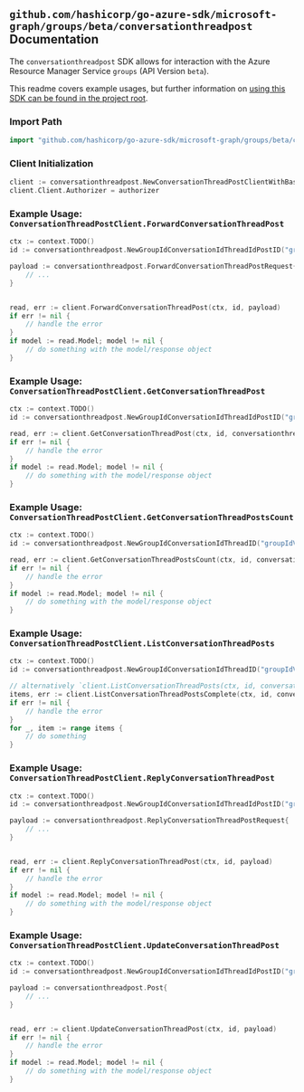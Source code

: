 
## `github.com/hashicorp/go-azure-sdk/microsoft-graph/groups/beta/conversationthreadpost` Documentation

The `conversationthreadpost` SDK allows for interaction with the Azure Resource Manager Service `groups` (API Version `beta`).

This readme covers example usages, but further information on [using this SDK can be found in the project root](https://github.com/hashicorp/go-azure-sdk/tree/main/docs).

### Import Path

```go
import "github.com/hashicorp/go-azure-sdk/microsoft-graph/groups/beta/conversationthreadpost"
```


### Client Initialization

```go
client := conversationthreadpost.NewConversationThreadPostClientWithBaseURI("https://management.azure.com")
client.Client.Authorizer = authorizer
```


### Example Usage: `ConversationThreadPostClient.ForwardConversationThreadPost`

```go
ctx := context.TODO()
id := conversationthreadpost.NewGroupIdConversationIdThreadIdPostID("groupIdValue", "conversationIdValue", "conversationThreadIdValue", "postIdValue")

payload := conversationthreadpost.ForwardConversationThreadPostRequest{
	// ...
}


read, err := client.ForwardConversationThreadPost(ctx, id, payload)
if err != nil {
	// handle the error
}
if model := read.Model; model != nil {
	// do something with the model/response object
}
```


### Example Usage: `ConversationThreadPostClient.GetConversationThreadPost`

```go
ctx := context.TODO()
id := conversationthreadpost.NewGroupIdConversationIdThreadIdPostID("groupIdValue", "conversationIdValue", "conversationThreadIdValue", "postIdValue")

read, err := client.GetConversationThreadPost(ctx, id, conversationthreadpost.DefaultGetConversationThreadPostOperationOptions())
if err != nil {
	// handle the error
}
if model := read.Model; model != nil {
	// do something with the model/response object
}
```


### Example Usage: `ConversationThreadPostClient.GetConversationThreadPostsCount`

```go
ctx := context.TODO()
id := conversationthreadpost.NewGroupIdConversationIdThreadID("groupIdValue", "conversationIdValue", "conversationThreadIdValue")

read, err := client.GetConversationThreadPostsCount(ctx, id, conversationthreadpost.DefaultGetConversationThreadPostsCountOperationOptions())
if err != nil {
	// handle the error
}
if model := read.Model; model != nil {
	// do something with the model/response object
}
```


### Example Usage: `ConversationThreadPostClient.ListConversationThreadPosts`

```go
ctx := context.TODO()
id := conversationthreadpost.NewGroupIdConversationIdThreadID("groupIdValue", "conversationIdValue", "conversationThreadIdValue")

// alternatively `client.ListConversationThreadPosts(ctx, id, conversationthreadpost.DefaultListConversationThreadPostsOperationOptions())` can be used to do batched pagination
items, err := client.ListConversationThreadPostsComplete(ctx, id, conversationthreadpost.DefaultListConversationThreadPostsOperationOptions())
if err != nil {
	// handle the error
}
for _, item := range items {
	// do something
}
```


### Example Usage: `ConversationThreadPostClient.ReplyConversationThreadPost`

```go
ctx := context.TODO()
id := conversationthreadpost.NewGroupIdConversationIdThreadIdPostID("groupIdValue", "conversationIdValue", "conversationThreadIdValue", "postIdValue")

payload := conversationthreadpost.ReplyConversationThreadPostRequest{
	// ...
}


read, err := client.ReplyConversationThreadPost(ctx, id, payload)
if err != nil {
	// handle the error
}
if model := read.Model; model != nil {
	// do something with the model/response object
}
```


### Example Usage: `ConversationThreadPostClient.UpdateConversationThreadPost`

```go
ctx := context.TODO()
id := conversationthreadpost.NewGroupIdConversationIdThreadIdPostID("groupIdValue", "conversationIdValue", "conversationThreadIdValue", "postIdValue")

payload := conversationthreadpost.Post{
	// ...
}


read, err := client.UpdateConversationThreadPost(ctx, id, payload)
if err != nil {
	// handle the error
}
if model := read.Model; model != nil {
	// do something with the model/response object
}
```
